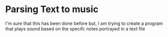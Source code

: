 # Parsing Text to music

I'm sure that this has been done before but, I am trying to create a program that plays sound based on the specifc notes portrayed in a text file
